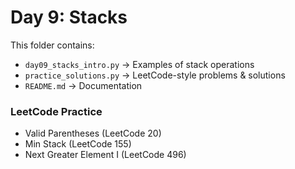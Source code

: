 # Day 9: Stacks

This folder contains:
- `day09_stacks_intro.py` → Examples of stack operations
- `practice_solutions.py` → LeetCode-style problems & solutions
- `README.md` → Documentation

### LeetCode Practice
- Valid Parentheses (LeetCode 20)
- Min Stack (LeetCode 155)
- Next Greater Element I (LeetCode 496)